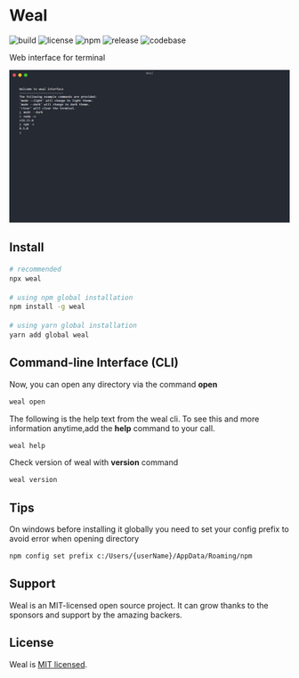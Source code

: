 # Weal

![build](https://github.com/iamando/weal/workflows/build/badge.svg)
![license](https://img.shields.io/github/license/iamando/weal?color=success)
![npm](https://img.shields.io/npm/v/weal)
![release](https://img.shields.io/github/release-date/iamando/weal)
![codebase](https://github.com/iamando/weal/workflows/codebase/badge.svg)

Web interface for terminal

![Demo](docs/weal.png)

## Install

```bash
# recommended
npx weal

# using npm global installation
npm install -g weal

# using yarn global installation
yarn add global weal
```

## Command-line Interface (CLI)

Now, you can open any directory via the command **open**

```bash
weal open
```

The following is the help text from the weal cli. To see this and more information anytime,add the **help** command to your call.

```bash
weal help
```

Check version of weal with **version** command

```bash
weal version
```

## Tips

On windows before installing it globally you need to set your config prefix to avoid error when opening directory

```bash
npm config set prefix c:/Users/{userName}/AppData/Roaming/npm
```

## Support

Weal is an MIT-licensed open source project. It can grow thanks to the sponsors and support by the amazing backers.

## License

Weal is [MIT licensed](LICENSE).
